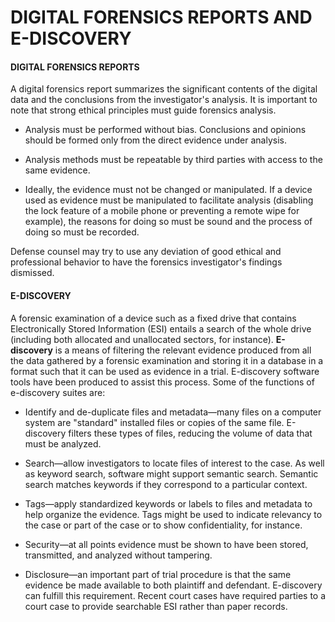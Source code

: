 # DIGITAL FORENSICS REPORTS AND E-DISCOVERY

#### DIGITAL FORENSICS REPORTS

A digital forensics report summarizes the significant contents of the digital data and the conclusions from the investigator's analysis. It is important to note that strong ethical principles must guide forensics analysis.

-   Analysis must be performed without bias. Conclusions and opinions should be formed only from the direct evidence under analysis.
  
-   Analysis methods must be repeatable by third parties with access to the same evidence.
  
-   Ideally, the evidence must not be changed or manipulated. If a device used as evidence must be manipulated to facilitate analysis (disabling the lock feature of a mobile phone or preventing a remote wipe for example), the reasons for doing so must be sound and the process of doing so must be recorded.

Defense counsel may try to use any deviation of good ethical and professional behavior to have the forensics investigator's findings dismissed.

#### E-DISCOVERY

A forensic examination of a device such as a fixed drive that contains Electronically Stored Information (ESI) entails a search of the whole drive (including both allocated and unallocated sectors, for instance). **E-discovery** is a means of filtering the relevant evidence produced from all the data gathered by a forensic examination and storing it in a database in a format such that it can be used as evidence in a trial. E-discovery software tools have been produced to assist this process. Some of the functions of e-discovery suites are:

-   Identify and de-duplicate files and metadata—many files on a computer system are "standard" installed files or copies of the same file. E-discovery filters these types of files, reducing the volume of data that must be analyzed.
  
-   Search—allow investigators to locate files of interest to the case. As well as keyword search, software might support semantic search. Semantic search matches keywords if they correspond to a particular context.
  
-   Tags—apply standardized keywords or labels to files and metadata to help organize the evidence. Tags might be used to indicate relevancy to the case or part of the case or to show confidentiality, for instance.
  
-   Security—at all points evidence must be shown to have been stored, transmitted, and analyzed without tampering.
  
-   Disclosure—an important part of trial procedure is that the same evidence be made available to both plaintiff and defendant. E-discovery can fulfill this requirement. Recent court cases have required parties to a court case to provide searchable ESI rather than paper records.